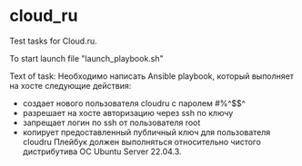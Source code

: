 # cloud_ru
Test tasks for Cloud.ru.

To start launch file "launch_playbook.sh"

Text of task:
Необходимо написать Ansible playbook, который выполняет на хосте следующие действия:
-    создает нового пользователя cloudru с паролем #$%$%^$$^
-    разрешает на хосте авторизацию через ssh по ключу
-    запрещает логин по ssh от пользователя root
-    копирует предоставленный публичный ключ для пользователя cloudru
Плейбук должен выполняться относительно чистого дистрибутива ОС Ubuntu Server 22.04.3.
